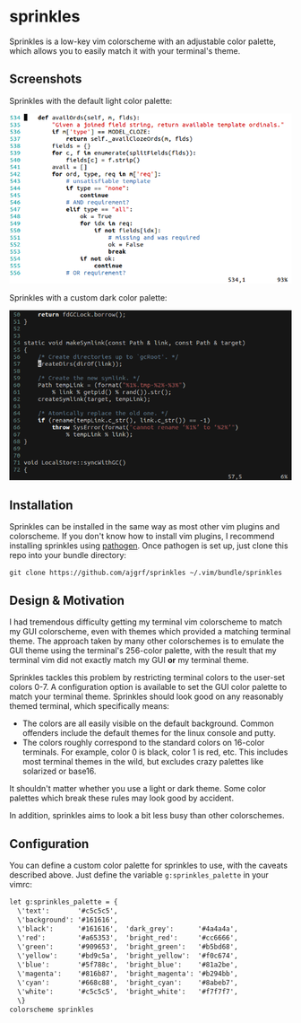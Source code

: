 # sprinkles

Sprinkles is a low-key vim colorscheme with an adjustable color palette, which
allows you to easily match it with your terminal's theme.

## Screenshots

Sprinkles with the default light color palette:

![Light Palette Screenshot](./img/lightshot.png "Light Palette Screenshot")

Sprinkles with a custom dark color palette:

![Dark Palette Screenshot](./img/darkshot.png "Dark Palette Screenshot")

## Installation

Sprinkles can be installed in the same way as most other vim plugins and
colorscheme. If you don't know how to install vim plugins, I recommend
installing sprinkles using [pathogen][1]. Once pathogen is set up, just clone
this repo into your bundle directory:

    git clone https://github.com/ajgrf/sprinkles ~/.vim/bundle/sprinkles

## Design & Motivation

I had tremendous difficulty getting my terminal vim colorscheme to match my
GUI colorscheme, even with themes which provided a matching terminal theme.
The approach taken by many other colorschemes is to emulate the GUI theme using
the terminal's 256-color palette, with the result that my terminal vim did not
exactly match my GUI **or** my terminal theme.

Sprinkles tackles this problem by restricting terminal colors to the user-set
colors 0-7. A configuration option is available to set the GUI color palette
to match your terminal theme. Sprinkles should look good on any reasonably
themed terminal, which specifically means:

  * The colors are all easily visible on the default background. Common
    offenders include the default themes for the linux console and putty.
  * The colors roughly correspond to the standard colors on 16-color
    terminals. For example, color 0 is black, color 1 is red, etc. This
    includes most terminal themes in the wild, but excludes crazy palettes
    like solarized or base16.

It shouldn't matter whether you use a light or dark theme. Some color palettes
which break these rules may look good by accident.

In addition, sprinkles aims to look a bit less busy than other colorschemes.

## Configuration

You can define a custom color palette for sprinkles to use, with the caveats
described above. Just define the variable `g:sprinkles_palette` in your vimrc:

    let g:sprinkles_palette = {
      \'text':       '#c5c5c5',
      \'background': '#161616',
      \'black':      '#161616',  'dark_grey':      '#4a4a4a',
      \'red':        '#a65353',  'bright_red':     '#cc6666',
      \'green':      '#909653',  'bright_green':   '#b5bd68',
      \'yellow':     '#bd9c5a',  'bright_yellow':  '#f0c674',
      \'blue':       '#5f788c',  'bright_blue':    '#81a2be',
      \'magenta':    '#816b87',  'bright_magenta': '#b294bb',
      \'cyan':       '#668c88',  'bright_cyan':    '#8abeb7',
      \'white':      '#c5c5c5',  'bright_white':   '#f7f7f7',
      \}
    colorscheme sprinkles

[1]: https://github.com/tpope/vim-pathogen
